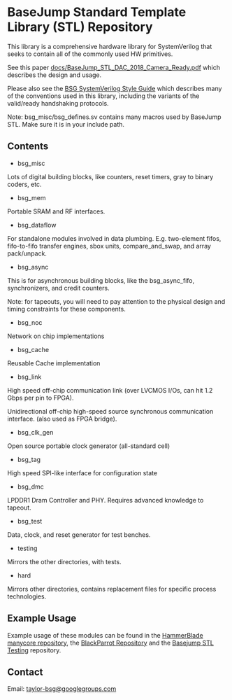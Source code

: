 # BaseJump Standard Template Library (STL) Repository

This library is a comprehensive hardware library for SystemVerilog that seeks to
contain all of the commonly used HW primitives. 

See this paper [docs/BaseJump_STL_DAC_2018_Camera_Ready.pdf](https://github.com/bespoke-silicon-group/basejump_stl/blob/master/docs/BaseJump_STL_DAC_2018_Camera_Ready.pdf)
which describes the design and usage.

Please also see the [BSG SystemVerilog Style Guide](https://docs.google.com/document/d/1xA5XUzBtz_D6aSyIBQUwFk_kSUdckrfxa2uzGjMgmCU/edit#) which describes many of the conventions used in this library, including the variants of the valid/ready handshaking protocols.

Note: bsg_misc/bsg_defines.sv contains many macros used by BaseJump STL. Make sure it is in your include path.

## Contents

* bsg_misc

 Lots of digital building blocks, like counters, reset timers, gray to binary coders, etc.
 
* bsg_mem

Portable SRAM and RF interfaces.

* bsg_dataflow

For standalone modules involved in data plumbing. E.g. two-element fifos, fifo-to-fifo transfer engines,
sbox units, compare_and_swap, and array pack/unpack.

* bsg_async

This is for asynchronous building blocks, like the bsg_async_fifo, synchronizers, and credit counters.

Note: for tapeouts, you will need to pay attention to the physical design and timing constraints for these components.

* bsg_noc

Network on chip implementations

* bsg_cache

Reusable Cache implementation

* bsg_link

High speed off-chip communication link (over LVCMOS I/Os, can hit 1.2 Gbps per pin to FPGA).

Unidirectional off-chip high-speed source synchronous communication interface. (also used as FPGA bridge).

* bsg_clk_gen

Open source portable clock generator (all-standard cell)

* bsg_tag

High speed SPI-like interface for configuration state

* bsg_dmc

LPDDR1 Dram Controller and PHY.
Requires advanced knowledge to tapeout.
 
* bsg_test

Data, clock, and reset generator for test benches.

* testing


Mirrors the other directories, with tests.

* hard

Mirrors other directories, contains replacement files for specific process technologies.

## Example Usage

Example usage of these modules can be found in the [HammerBlade manycore repository](https://github.com/bespoke-silicon-group/bsg_manycore), the [BlackParrot Repository](https://github.com/black-parrot/black-parrot) and the [Basejump STL Testing](https://github.com/bespoke-silicon-group/basejump_stl/tree/master/testing) repository.

## Contact

Email: taylor-bsg@googlegroups.com
